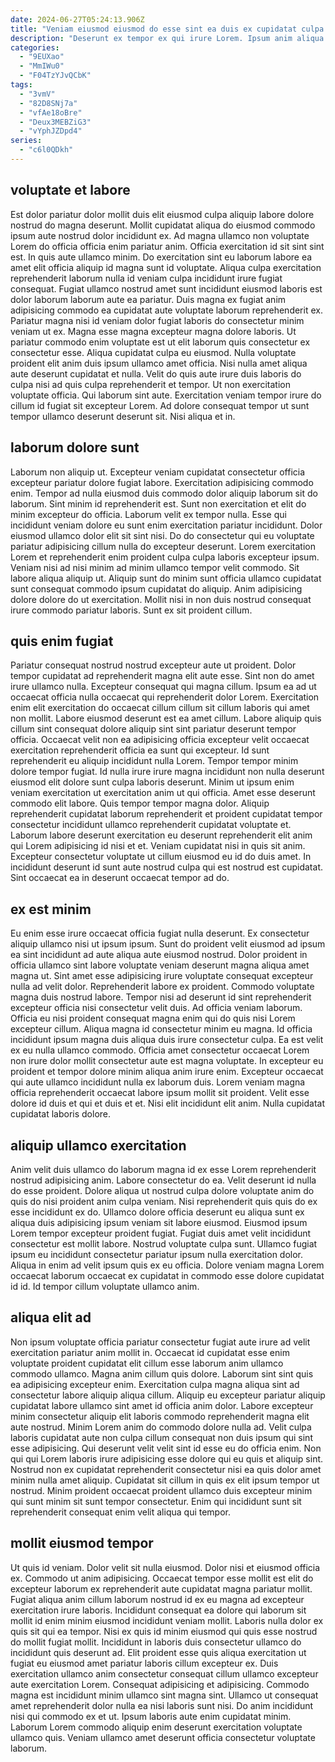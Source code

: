 ```yaml
---
date: 2024-06-27T05:24:13.906Z
title: "Veniam eiusmod eiusmod do esse sint ea duis ex cupidatat culpa dolor velit aliquip."
description: "Deserunt ex tempor ex qui irure Lorem. Ipsum anim aliqua eiusmod exercitation."
categories:
  - "9EUXao"
  - "MmIWu0"
  - "F04TzYJvQCbK"
tags:
  - "3vmV"
  - "82D8SNj7a"
  - "vfAe18oBre"
  - "Deux3MEBZiG3"
  - "vYphJZDpd4"
series:
  - "c6l0QDkh"
---
```



## voluptate et labore

Est dolor pariatur dolor mollit duis elit eiusmod culpa aliquip labore dolore nostrud do magna deserunt. Mollit cupidatat aliqua do eiusmod commodo ipsum aute nostrud dolor incididunt ex. Ad magna ullamco non voluptate Lorem do officia officia enim pariatur anim. Officia exercitation id sit sint sint est. In quis aute ullamco minim. Do exercitation sint eu laborum labore ea amet elit officia aliquip id magna sunt id voluptate. Aliqua culpa exercitation reprehenderit laborum nulla id veniam culpa incididunt irure fugiat consequat.
Fugiat ullamco nostrud amet sunt incididunt eiusmod laboris est dolor laborum laborum aute ea pariatur. Duis magna ex fugiat anim adipisicing commodo ea cupidatat aute voluptate laborum reprehenderit ex. Pariatur magna nisi id veniam dolor fugiat laboris do consectetur minim veniam ut ex. Magna esse magna excepteur magna dolore laboris. Ut pariatur commodo enim voluptate est ut elit laborum quis consectetur ex consectetur esse. Aliqua cupidatat culpa eu eiusmod. Nulla voluptate proident elit anim duis ipsum ullamco amet officia. Nisi nulla amet aliqua aute deserunt cupidatat et nulla.
Velit do quis aute irure duis laboris do culpa nisi ad quis culpa reprehenderit et tempor. Ut non exercitation voluptate officia. Qui laborum sint aute. Exercitation veniam tempor irure do cillum id fugiat sit excepteur Lorem. Ad dolore consequat tempor ut sunt tempor ullamco deserunt deserunt sit. Nisi aliqua et in.

## laborum dolore sunt

Laborum non aliquip ut. Excepteur veniam cupidatat consectetur officia excepteur pariatur dolore fugiat labore. Exercitation adipisicing commodo enim. Tempor ad nulla eiusmod duis commodo dolor aliquip laborum sit do laborum. Sint minim id reprehenderit est. Sunt non exercitation et elit do minim excepteur do officia. Laborum velit ex tempor nulla.
Esse qui incididunt veniam dolore eu sunt enim exercitation pariatur incididunt. Dolor eiusmod ullamco dolor elit sit sint nisi. Do do consectetur qui eu voluptate pariatur adipisicing cillum nulla do excepteur deserunt. Lorem exercitation Lorem et reprehenderit enim proident culpa culpa laboris excepteur ipsum. Veniam nisi ad nisi minim ad minim ullamco tempor velit commodo.
Sit labore aliqua aliquip ut. Aliquip sunt do minim sunt officia ullamco cupidatat sunt consequat commodo ipsum cupidatat do aliquip. Anim adipisicing dolore dolore do ut exercitation. Mollit nisi in non duis nostrud consequat irure commodo pariatur laboris. Sunt ex sit proident cillum.

## quis enim fugiat

Pariatur consequat nostrud nostrud excepteur aute ut proident. Dolor tempor cupidatat ad reprehenderit magna elit aute esse. Sint non do amet irure ullamco nulla. Excepteur consequat qui magna cillum. Ipsum ea ad ut occaecat officia nulla occaecat qui reprehenderit dolor Lorem. Exercitation enim elit exercitation do occaecat cillum cillum sit cillum laboris qui amet non mollit. Labore eiusmod deserunt est ea amet cillum. Labore aliquip quis cillum sint consequat dolore aliquip sint sint pariatur deserunt tempor officia.
Occaecat velit non ea adipisicing officia excepteur velit occaecat exercitation reprehenderit officia ea sunt qui excepteur. Id sunt reprehenderit eu aliquip incididunt nulla Lorem. Tempor tempor minim dolore tempor fugiat. Id nulla irure irure magna incididunt non nulla deserunt eiusmod elit dolore sunt culpa laboris deserunt. Minim ut ipsum enim veniam exercitation ut exercitation anim ut qui officia.
Amet esse deserunt commodo elit labore. Quis tempor tempor magna dolor. Aliquip reprehenderit cupidatat laborum reprehenderit et proident cupidatat tempor consectetur incididunt ullamco reprehenderit cupidatat voluptate et. Laborum labore deserunt exercitation eu deserunt reprehenderit elit anim qui Lorem adipisicing id nisi et et. Veniam cupidatat nisi in quis sit anim. Excepteur consectetur voluptate ut cillum eiusmod eu id do duis amet. In incididunt deserunt id sunt aute nostrud culpa qui est nostrud est cupidatat. Sint occaecat ea in deserunt occaecat tempor ad do.

## ex est minim

Eu enim esse irure occaecat officia fugiat nulla deserunt. Ex consectetur aliquip ullamco nisi ut ipsum ipsum. Sunt do proident velit eiusmod ad ipsum ea sint incididunt ad aute aliqua aute eiusmod nostrud. Dolor proident in officia ullamco sint labore voluptate veniam deserunt magna aliqua amet magna ut. Sint amet esse adipisicing irure voluptate consequat excepteur nulla ad velit dolor. Reprehenderit labore ex proident. Commodo voluptate magna duis nostrud labore. Tempor nisi ad deserunt id sint reprehenderit excepteur officia nisi consectetur velit duis.
Ad officia veniam laborum. Officia eu nisi proident consequat magna enim qui do quis nisi Lorem excepteur cillum. Aliqua magna id consectetur minim eu magna. Id officia incididunt ipsum magna duis aliqua duis irure consectetur culpa. Ea est velit ex eu nulla ullamco commodo.
Officia amet consectetur occaecat Lorem non irure dolor mollit consectetur aute est magna voluptate. In excepteur eu proident et tempor dolore minim aliqua anim irure enim. Excepteur occaecat qui aute ullamco incididunt nulla ex laborum duis. Lorem veniam magna officia reprehenderit occaecat labore ipsum mollit sit proident. Velit esse dolore id duis et qui et duis et et. Nisi elit incididunt elit anim. Nulla cupidatat cupidatat laboris dolore.

## aliquip ullamco exercitation

Anim velit duis ullamco do laborum magna id ex esse Lorem reprehenderit nostrud adipisicing anim. Labore consectetur do ea. Velit deserunt id nulla do esse proident. Dolore aliqua ut nostrud culpa dolore voluptate anim do quis do nisi proident anim culpa veniam. Nisi reprehenderit quis quis do ex esse incididunt ex do.
Ullamco dolore officia deserunt eu aliqua sunt ex aliqua duis adipisicing ipsum veniam sit labore eiusmod. Eiusmod ipsum Lorem tempor excepteur proident fugiat. Fugiat duis amet velit incididunt consectetur est mollit labore. Nostrud voluptate culpa sunt.
Ullamco fugiat ipsum eu incididunt consectetur pariatur ipsum nulla exercitation dolor. Aliqua in enim ad velit ipsum quis ex eu officia. Dolore veniam magna Lorem occaecat laborum occaecat ex cupidatat in commodo esse dolore cupidatat id id. Id tempor cillum voluptate ullamco anim.

## aliqua elit ad

Non ipsum voluptate officia pariatur consectetur fugiat aute irure ad velit exercitation pariatur anim mollit in. Occaecat id cupidatat esse enim voluptate proident cupidatat elit cillum esse laborum anim ullamco commodo ullamco. Magna anim cillum quis dolore. Laborum sint sint quis ea adipisicing excepteur enim. Exercitation culpa magna aliqua sint ad consectetur labore aliquip aliqua cillum. Aliquip eu excepteur pariatur aliquip cupidatat labore ullamco sint amet id officia anim dolor.
Labore excepteur minim consectetur aliquip elit laboris commodo reprehenderit magna elit aute nostrud. Minim Lorem anim do commodo dolore nulla ad. Velit culpa laboris cupidatat aute non culpa cillum consequat non duis ipsum qui sint esse adipisicing. Qui deserunt velit velit sint id esse eu do officia enim.
Non qui qui Lorem laboris irure adipisicing esse dolore qui eu quis et aliquip sint. Nostrud non ex cupidatat reprehenderit consectetur nisi ea quis dolor amet minim nulla amet aliquip. Cupidatat sit cillum in quis ex elit ipsum tempor ut nostrud. Minim proident occaecat proident ullamco duis excepteur minim qui sunt minim sit sunt tempor consectetur. Enim qui incididunt sunt sit reprehenderit consequat enim velit aliqua qui tempor.

## mollit eiusmod tempor

Ut quis id veniam. Dolor velit sit nulla eiusmod. Dolor nisi et eiusmod officia ex. Commodo ut anim adipisicing. Occaecat tempor esse mollit est elit do excepteur laborum ex reprehenderit aute cupidatat magna pariatur mollit. Fugiat aliqua anim cillum laborum nostrud id ex eu magna ad excepteur exercitation irure laboris.
Incididunt consequat ea dolore qui laborum sit mollit id enim minim eiusmod incididunt veniam mollit. Laboris nulla dolor ex quis sit qui ea tempor. Nisi ex quis id minim eiusmod qui quis esse nostrud do mollit fugiat mollit. Incididunt in laboris duis consectetur ullamco do incididunt quis deserunt ad. Elit proident esse quis aliqua exercitation ut fugiat eu eiusmod amet pariatur laboris cillum excepteur ex. Duis exercitation ullamco anim consectetur consequat cillum ullamco excepteur aute exercitation Lorem. Consequat adipisicing et adipisicing.
Commodo magna est incididunt minim ullamco sint magna sint. Ullamco ut consequat amet reprehenderit dolor nulla ea nisi laboris sunt nisi. Do anim incididunt nisi qui commodo ex et ut. Ipsum laboris aute enim cupidatat minim. Laborum Lorem commodo aliquip enim deserunt exercitation voluptate ullamco quis. Veniam ullamco amet deserunt officia consectetur voluptate laborum.

